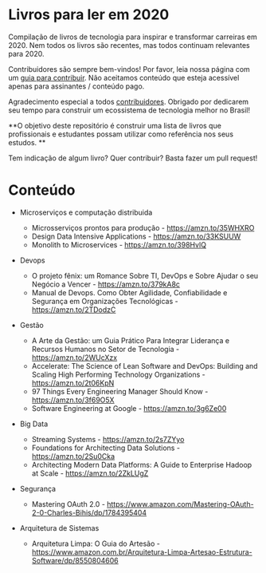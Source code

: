 # Livros para ler em 2020  
Compilação de livros de tecnologia para inspirar e transformar carreiras em 2020. Nem todos os livros são recentes, mas todos continuam relevantes para 2020.

Contribuidores são sempre bem-vindos! Por favor, leia nossa página com um [guia para contribuir](https://github.com/DXLabTech/melhores-sites-tech-brasil/blob/master/guia-contribuidores.md). Não aceitamos conteúdo que esteja acessível apenas para assinantes / conteúdo pago.

Agradecimento especial a todos [contribuidores](https://github.com/DXLabTech/livros-tecnologia-2020/graphs/contributors). Obrigado por dedicarem seu tempo para construir um ecossistema de tecnologia melhor no Brasil! 

  **O objetivo deste repositório é construir uma lista de livros que profissionais e estudantes possam utilizar como referência nos seus estudos. **

Tem indicação de algum livro? Quer contribuir? Basta fazer um pull request!

# Conteúdo

* Microserviços e computação distribuida 
  * Microsserviços prontos para produção - https://amzn.to/35WHXRO
  * Design Data Intensive Applications - https://amzn.to/33KSUUW
  * Monolith to Microservices - https://amzn.to/398HvlQ

* Devops	
  * O projeto fênix: um Romance Sobre TI, DevOps e Sobre Ajudar o seu Negócio a Vencer - https://amzn.to/379kA8c
  * Manual de Devops. Como Obter Agilidade, Confiabilidade e Segurança em Organizações Tecnológicas - https://amzn.to/2TDodzC

* Gestão
  * A Arte da Gestão: um Guia Prático Para Integrar Liderança e Recursos Humanos no Setor de Tecnologia - https://amzn.to/2WUcXzx	
  * Accelerate: The Science of Lean Software and DevOps: Building and Scaling High Performing Technology Organizations - https://amzn.to/2t06KpN
  * 97 Things Every Engineering Manager Should Know - https://amzn.to/3f69O5X
  * Software Engineering at Google - https://amzn.to/3g6Ze00

* Big Data
  * Streaming Systems - https://amzn.to/2s7ZYyo
  * Foundations for Architecting Data Solutions - https://amzn.to/2Su0Cka
  * Architecting Modern Data Platforms: A Guide to Enterprise Hadoop at Scale - https://amzn.to/2ZkLUgZ
  
* Segurança
  * Mastering OAuth 2.0 - https://www.amazon.com/Mastering-OAuth-2-0-Charles-Bihis/dp/1784395404

* Arquitetura de Sistemas
  * Arquitetura Limpa: O Guia do Artesão - https://www.amazon.com.br/Arquitetura-Limpa-Artesao-Estrutura-Software/dp/8550804606


